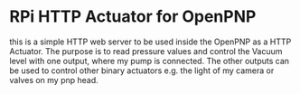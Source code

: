 # RPi HTTP Actuator for OpenPNP

this is a simple HTTP web server to be used inside the OpenPNP as a HTTP Actuator.
The purpose is to read pressure values and control the Vacuum level with one output, where
my pump is connected. The other outputs can be used to control other binary actuators
e.g. the light of my camera or valves on my pnp head.
